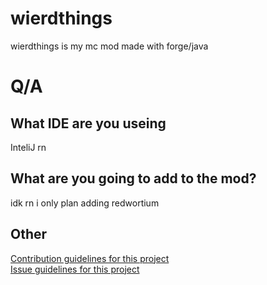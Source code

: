 # wierdthings
wierdthings is my mc mod made with forge/java 
# Q/A
## What IDE are you useing
InteliJ rn
## What are you going to add to the mod?
idk rn i only plan adding redwortium
## Other
[Contribution guidelines for this project](docs/CONTRIBUTING.md)  
[Issue guidelines for this project](docs/Issues.md)
